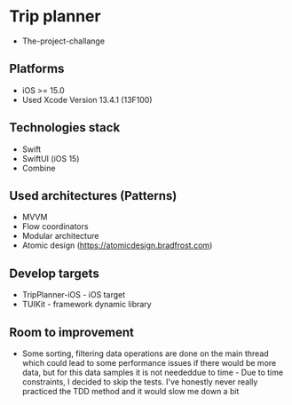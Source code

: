 # Trip planner

- The-project-challange

## Platforms

- iOS >= 15.0
- Used Xcode Version 13.4.1 (13F100)

## Technologies stack

- Swift
- SwiftUI (iOS 15)
- Combine

## Used architectures (Patterns)

- MVVM
- Flow coordinators
- Modular architecture
- Atomic design (https://atomicdesign.bradfrost.com)

## Develop targets 

- TripPlanner-iOS - iOS target 
- TUIKit - framework dynamic library

## Room to improvement

- Some sorting, filtering data operations are done on the main thread which could lead to some performance issues if there would be more data, but for this data samples it is not neededdue to time - Due to time constraints, I decided to skip the tests. I've honestly never really practiced the TDD method and it would slow me down a bit



